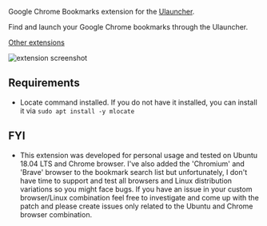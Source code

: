 Google Chrome Bookmarks extension for the [Ulauncher](https://ulauncher.io/).

Find and launch your Google Chrome bookmarks through the Ulauncher.

[Other extensions](https://ext.ulauncher.io/)

![extension screenshot](https://i.imgur.com/1NiDqKI.png)

## Requirements

* Locate command installed. If you do not have it installed, you can install it via `sudo apt install -y mlocate`

## FYI

* This extension was developed for personal usage and tested on Ubuntu 18.04 LTS and Chrome browser. I've also added the 'Chromium' and 'Brave' browser to the bookmark search list but unfortunately, I don't have time to support and test all browsers and Linux distribution variations so you might face bugs. If you have an issue in your custom browser/Linux combination feel free to investigate and come up with the patch and please create issues only related to the Ubuntu and Chrome browser combination.
